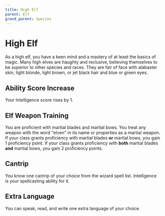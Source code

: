 ```yaml
---
title: High Elf
parent: Elf
grand_parent: Species
---
```


# High Elf
As a high elf, you have a keen mind and a mastery of at least the basics of magic. Many high elves are haughty and reclusive, believing themselves to be superior to other species and races. They are fair of face with alabaster skin, light blonde, light brown, or jet black hair and blue or green eyes.

## Ability Score Increase
Your Intelligence score rises by 1.

## Elf Weapon Training
You are proficient with martial blades and martial bows. You treat any weapon with the word "elven" in its name or properties as a martial weapon. If your class grants proficiency with martial blades **or** martial bows, you gain 1 proficiency point. If your class grants proficiency with **both** martial blades **and** martial bows, you gain 2 proficiency points.

## Cantrip
You know one cantrip of your choice from the wizard spell list. Intelligence is your spellcasting ability for it.

## Extra Language
You can speak, read, and write one extra language of your choice.
